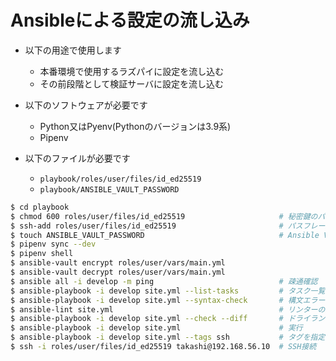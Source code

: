 # Ansibleによる設定の流し込み

- 以下の用途で使用します
    - 本番環境で使用するラズパイに設定を流し込む
    - その前段階として検証サーバに設定を流し込む

- 以下のソフトウェアが必要です
    - Python又はPyenv(Pythonのバージョンは3.9系)
    - Pipenv

- 以下のファイルが必要です
    - `playbook/roles/user/files/id_ed25519`
    - `playbook/ANSIBLE_VAULT_PASSWORD`

```bash
$ cd playbook
$ chmod 600 roles/user/files/id_ed25519                     # 秘密鍵のパーミッションを変更しないとSSH接続できないため
$ ssh-add roles/user/files/id_ed25519                       # パスフレーズの入力を省略させるための設定(オプション)
$ touch ANSIBLE_VAULT_PASSWORD                              # Ansible Vaultのパスワードを設定する
$ pipenv sync --dev
$ pipenv shell
$ ansible-vault encrypt roles/user/vars/main.yml
$ ansible-vault decrypt roles/user/vars/main.yml
$ ansible all -i develop -m ping                            # 疎通確認
$ ansible-playbook -i develop site.yml --list-tasks         # タスク一覧
$ ansible-playbook -i develop site.yml --syntax-check       # 構文エラーのチェック
$ ansible-lint site.yml                                     # リンターの実行
$ ansible-playbook -i develop site.yml --check --diff       # ドライラン
$ ansible-playbook -i develop site.yml                      # 実行
$ ansible-playbook -i develop site.yml --tags ssh           # タグを指定して実行
$ ssh -i roles/user/files/id_ed25519 takashi@192.168.56.10  # SSH接続
```
